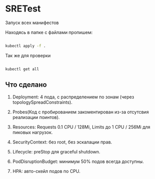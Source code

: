 # SRETest
Запуск всех манифестов

Находясь в папке с файлами пропишем:
 ```bash
 
kubectl apply -f . 
 ```
Так же для проверки 
```bash 

kubectl get all
 ```
  


## Что сделано

1) Deployment: 4 пода, с распределением по зонам (через topologySpreadConstraints).

2) Probes(Код с пробированием закоментирован из-за отсутсвия реализации поинтов).

3) Resources: Requests 0.1 CPU / 128Mi, Limits до 1 CPU / 256Mi для пиковых нагрузок.

4) SecurityContext: без root, без эскалации прав.

5) Lifecycle: preStop для graceful shutdown.

6) PodDisruptionBudget: минимум 50% подов всегда доступны.

7) HPA: авто-скейл подов по CPU.